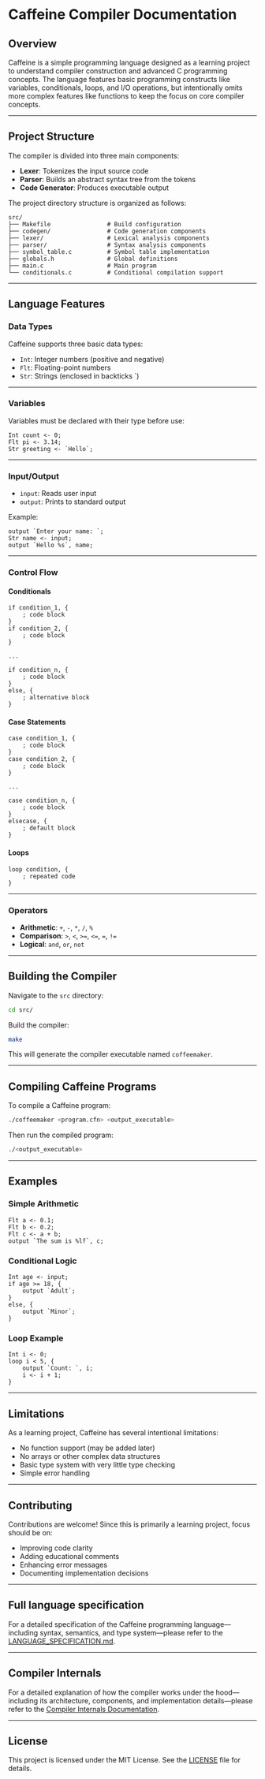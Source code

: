 # Caffeine Compiler Documentation

## Overview

Caffeine is a simple programming language designed as a learning project to understand compiler construction and advanced C programming concepts. The language features basic programming constructs like variables, conditionals, loops, and I/O operations, but intentionally omits more complex features like functions to keep the focus on core compiler concepts.

---

## Project Structure

The compiler is divided into three main components:

- **Lexer**: Tokenizes the input source code  
- **Parser**: Builds an abstract syntax tree from the tokens  
- **Code Generator**: Produces executable output  

The project directory structure is organized as follows:

```
src/
├── Makefile                # Build configuration
├── codegen/                # Code generation components
├── lexer/                  # Lexical analysis components
├── parser/                 # Syntax analysis components
├── symbol_table.c          # Symbol table implementation
├── globals.h               # Global definitions
├── main.c                  # Main program
└── conditionals.c          # Conditional compilation support
```

---

## Language Features

### Data Types

Caffeine supports three basic data types:

- `Int`: Integer numbers (positive and negative)  
- `Flt`: Floating-point numbers  
- `Str`: Strings (enclosed in backticks \`)

---

### Variables

Variables must be declared with their type before use:

```cfn
Int count <- 0;
Flt pi <- 3.14;
Str greeting <- `Hello`;
```

---

### Input/Output

- `input`: Reads user input  
- `output`: Prints to standard output  

Example:

```cfn
output `Enter your name: `;
Str name <- input;
output `Hello %s`, name;
```

---

### Control Flow

#### Conditionals

```cfn
if condition_1, {
    ; code block
}
if condition_2, {
    ; code block
}

...

if condition_n, {
    ; code block
}
else, {
    ; alternative block
}
```

#### Case Statements

```cfn
case condition_1, {
    ; code block
}
case condition_2, {
    ; code block
}

...

case condition_n, {
    ; code block
}
elsecase, {
    ; default block
}
```

#### Loops

```cfn
loop condition, {
    ; repeated code
}
```

---

### Operators

- **Arithmetic**: `+`, `-`, `*`, `/`, `%`  
- **Comparison**: `>`, `<`, `>=`, `<=`, `=`, `!=`  
- **Logical**: `and`, `or`, `not`  

---

## Building the Compiler

Navigate to the `src` directory:

```bash
cd src/
```

Build the compiler:

```bash
make
```

This will generate the compiler executable named `coffeemaker`.

---

## Compiling Caffeine Programs

To compile a Caffeine program:

```bash
./coffeemaker <program.cfn> <output_executable>
```

Then run the compiled program:

```bash
./<output_executable>
```

---

## Examples

### Simple Arithmetic

```cfn
Flt a <- 0.1;
Flt b <- 0.2;
Flt c <- a + b;
output `The sum is %lf`, c;
```

### Conditional Logic

```cfn
Int age <- input;
if age >= 18, {
    output `Adult`;
}
else, {
    output `Minor`;
}
```

### Loop Example

```cfn
Int i <- 0;
loop i < 5, {
    output `Count: `, i;
    i <- i + 1;
}
```

---

## Limitations

As a learning project, Caffeine has several intentional limitations:

- No function support  (may be added later)
- No arrays or other complex data structures 
- Basic type system with very little type checking 
- Simple error handling  

---

## Contributing

Contributions are welcome! Since this is primarily a learning project, focus should be on:

- Improving code clarity  
- Adding educational comments  
- Enhancing error messages  
- Documenting implementation decisions  

---

## Full language specification

For a detailed specification of the Caffeine programming language—including syntax, semantics, and type system—please refer to the [LANGUAGE_SPECIFICATION.md](LANGUAGE_SPECIFICATION.md).

---

## Compiler Internals

For a detailed explanation of how the compiler works under the hood—including its architecture, components, and implementation details—please refer to the [Compiler Internals Documentation](COMPILER_INTERNALS_DOC.md).

---

## License

This project is licensed under the MIT License. See the [LICENSE](LICENSE) file for details.
